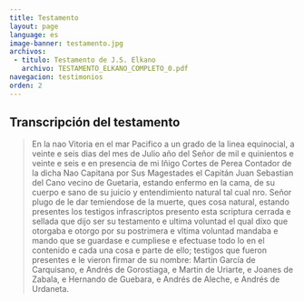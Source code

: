 ```yaml
---
title: Testamento
layout: page
language: es
image-banner: testamento.jpg
archivos:
 - titulo: Testamento de J.S. Elkano
   archivo: TESTAMENTO_ELKANO_COMPLETO_0.pdf
navegacion: testimonios
orden: 2
---
```


## Transcripción del testamento

> En la nao Vitoria en el mar Pacifico a un grado de la linea equinocial, a veinte e seis dias del mes de Julio año del Señor de mil e quinientos e veinte e seis e en presencia de mi Iñigo Cortes de Perea Contador de la dicha Nao Capitana por Sus Magestades el Capitán Juan Sebastian del Cano vecino de Guetaria, estando enfermo en la cama, de su cuerpo e sano de su juicio y entendimiento natural tal cual nro. Señor plugo de le dar temiendose de la muerte, ques cosa natural, estando presentes los testigos infrascriptos presento esta scriptura cerrada e sellada que dijo ser su testamento e ultima voluntad el qual dixo que otorgaba e otorgo por su postrimera e vltima voluntad mandaba e mando que se guardase e cumpliese e efectuase todo lo en el contenido e cada una cosa e parte de ello; testigos que fueron presentes e le vieron firmar de su nombre: Martin García de Carquisano, e Andrés de Gorostiaga, e Martin de Uriarte, e Joanes de Zabala, e Hernando de Guebara, e Andrés de Aleche, e Andrés de Urdaneta.
